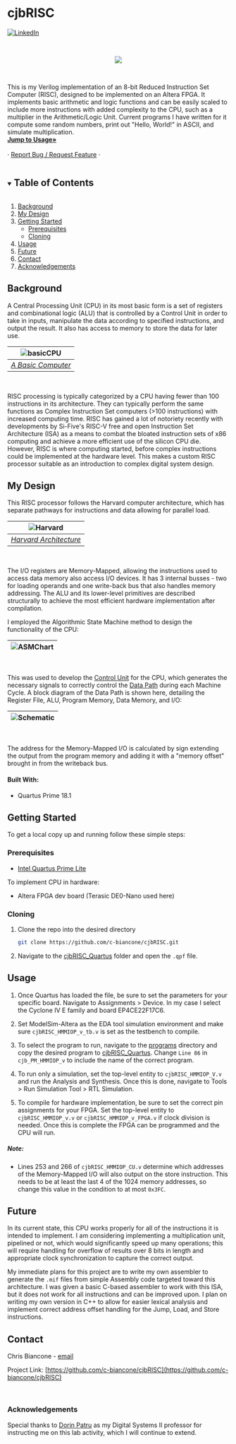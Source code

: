 # cjbRISC

<!--
[![Contributors][contributors-shield]][contributors-url]
[![Forks][forks-shield]][forks-url]
[![Stargazers][stars-shield]][stars-url]
[![Issues][issues-shield]][issues-url]
[![MIT License][license-shield]][license-url] -->
[![LinkedIn][linkedin-shield]][linkedin-url]

<br/>
<p align="center">
<img src="documents/README/cjbRISC_HMMIOP_DP.png">
</p>
<br/>

<!-- DESCRIPTION -->
  <p align="left">
    This is my Verilog implementation of an 8-bit Reduced Instruction Set Computer (RISC), designed to be implemented on an Altera FPGA. It implements basic arithmetic and logic functions and can be easily scaled to include more instructions with added complexity to the CPU, such as a multiplier in the Arithmetic/Logic Unit. Current programs I have written for it compute some random numbers, print out "Hello, World!" in ASCII, and simulate multiplication.
    <br />
    <a href="#usage"><strong>Jump to Usage»</strong></a>
    <br />
    <br />
    <!-- <a href="https://github.com/github_username/repo_name">View Demo</a> -->
    ·
    <a href="https://github.com/c-biancone/cjbRISC/issues">Report Bug / Request Feature</a>
    ·
  </p>

<!-- TABLE OF CONTENTS -->
<details open="open">
  <summary><h2 style="display: inline-block">Table of Contents</h2></summary>
  <ol>
    <li><a href="#background">Background</a></li>
    <li><a href="#my-design">My Design</a></li>
    <li>
      <a href="#getting-started">Getting Started</a>
      <ul>
        <li><a href="#prerequisites">Prerequisites</a></li>
        <li><a href="#cloning">Cloning</a></li>
      </ul>
    </li>
    <li><a href="#usage">Usage</a></li>
    <li><a href="#future">Future</a></li>
    <li><a href="#contact">Contact</a></li>
    <li><a href="#acknowledgements">Acknowledgements</a></li>
  </ol>
</details>

## Background
A Central Processing Unit (CPU) in its most basic form is a set of registers and combinational logic (ALU) that is controlled by a Control Unit in order to take in inputs, manipulate the data according to specified instructions, and output the result. It also has access to memory to store the data for later use.

| ![basicCPU](documents/README/ABasicComputer.gif)|
|:--:|
| <a href="https://en.wikipedia.org/wiki/Central_processing_unit#/media/File:ABasicComputer.gif">*A Basic Computer*</a> |
</br>

RISC processing is typically categorized by a CPU having fewer than 100 instructions in its architecture. They can typically perform the same functions as Complex Instruction Set computers (>100 instructions) with increased computing time. RISC has gained a lot of notoriety recently with developments by Si-Five's RISC-V free and open Instruction Set Architecture (ISA) as a means to combat the bloated instruction sets of x86 computing and achieve a more efficient use of the silicon CPU die. However, RISC is where computing started, before complex instructions could be implemented at the hardware level. This makes a custom RISC processor suitable as an introduction to complex digital system design.

## My Design

This RISC processor follows the Harvard computer architecture, which has separate pathways for instructions and data allowing for parallel load.

| ![Harvard](documents/README/Harvard_architecture.svg) |
|:--:|
| <a href="https://en.wikipedia.org/wiki/Harvard_architecture">*Harvard Architecture*</a> |
</br>

 The I/O registers are Memory-Mapped, allowing the instructions used to access data memory also access I/O devices. It has 3 internal busses - two for loading operands and one write-back bus that also handles memory addressing. The ALU and its lower-level primitives are described structurally to achieve the most efficient hardware implementation after compilation.

I employed the Algorithmic State Machine method to design the functionality of the CPU:

| ![ASMChart](documents/README/3_bus_Harvard_Mem_Map_RISC_ASM.jpg) |
|:--:|
</br>

This was used to develop the <a href="https://github.com/c-biancone/cjbRISC/verilog_RISC/cjbRISC_HMMIOP_CU_v.v">Control Unit</a> for the CPU, which generates the necessary signals to correctly control the <a href="https://github.com/c-biancone/cjbRISC/verilog_RISC/cjbRISC_HMMIOP_DP_v.v">Data Path</a> during each Machine Cycle. A block diagram of the Data Path is shown here, detailing the Register File, ALU, Program Memory, Data Memory, and I/O:

| ![Schematic](documents/README/3_bus_Harvard_MM_I_OPs_Schematic.jpg) |
|:--:|
</br>

The address for the Memory-Mapped I/O is calculated by sign extending the output from the program memory and adding it with a "memory offset" brought in from the writeback bus.


#### Built With:

* Quartus Prime 18.1


<!-- GETTING STARTED -->
## Getting Started

To get a local copy up and running follow these simple steps:

### Prerequisites

* <a href="https://fpgasoftware.intel.com/?edition=lite">Intel Quartus Prime Lite</a>

To implement CPU in hardware:
* Altera FPGA dev board (Terasic DE0-Nano used here)


### Cloning

1. Clone the repo into the desired directory
   ```sh
   git clone https://github.com/c-biancone/cjbRISC.git
   ```
2. Navigate to the <a href="https://github.com/c-biancone/cjbRISC/tree/main/cjbRISC_Quartus">cjbRISC_Quartus</a> folder and open the `.qpf` file.


<!-- USAGE EXAMPLES -->
## Usage

1. Once Quartus has loaded the file, be sure to set the parameters for your specific board. Navigate to Assignments > Device. In my case I select the Cyclone IV E family and board EP4CE22F17C6.

2. Set ModelSim-Altera as the EDA tool simulation environment and make sure `cjbRISC_HMMIOP_v_tb.v` is set as the testbench to compile.

3. To select the program to run, navigate to the <a href="https://github.com/c-biancone/cjbRISC/tree/main/programs">programs</a> directory and copy the desired program to <a href="https://github.com/c-biancone/cjbRISC/tree/main/cjbRISC_Quartus">cjbRISC_Quartus</a>. Change `Line 86` in `cjb_PM_HMMIOP_v` to include the name of the correct program.

4. To run only a simulation, set the top-level entity to `cjbRISC_HMMIOP_V.v` and run the Analysis and Synthesis. Once this is done, navigate to Tools > Run Simulation Tool > RTL Simulation.

5. To compile for hardware implementation, be sure to set the correct pin assignments for your FPGA. Set the top-level entity to `cjbRISC_HMMIOP_v.v` or `cjbRISC_HMMIOP_v_FPGA.v` if clock division is needed. Once this is complete the FPGA can be programmed and the CPU will run.

##### Note:
* Lines 253 and 266 of `cjbRISC_HMMIOP_CU.v` determine which addresses of the Memory-Mapped I/O will also output on the store instruction. This needs to be at least the last 4 of the 1024 memory addresses, so change this value in the condition to at most `0x3FC`.


## Future
In its current state, this CPU works properly for all of the instructions it is intended to implement. I am considering implementing a multiplication unit, pipelined or not, which would significantly speed up many operations; this will require handling for overflow of results over 8 bits in length and appropriate clock synchronization to capture the correct output.

My immediate plans for this project are to write my own assembler to generate the `.mif` files from simple Assembly code targeted toward this architecture. I was given a basic C-based assembler to work with this ISA, but it does not work for all instructions and can be improved upon. I plan on writing my own version in C++ to allow for easier lexical analysis and implement correct address offset handling for the Jump, Load, and Store instructions.


<!-- CONTACT -->
## Contact

Chris Biancone - [email](chris.biancone@gmail.com)

Project Link: [https://github.com/c-biancone/cjbRISC](https://github.com/c-biancone/cjbRISC)

</br>

### Acknowledgements

Special thanks to <a href="https://www.rit.edu/directory/dxpeee-dorin-patru">Dorin Patru</a> as my Digital Systems II professor for instructing me on this lab activity, which I will continue to extend.


<!-- MARKDOWN LINKS & IMAGES -->
<!-- https://www.markdownguide.org/basic-syntax/#reference-style-links -->
[contributors-shield]: https://img.shields.io/github/contributors/github_username/repo.svg?style=for-the-badge
[contributors-url]: https://github.com/github_username/repo/graphs/contributors
[forks-shield]: https://img.shields.io/github/forks/github_username/repo.svg?style=for-the-badge
[forks-url]: https://github.com/github_username/repo/network/members
[stars-shield]: https://img.shields.io/github/stars/github_username/repo.svg?style=for-the-badge
[stars-url]: https://github.com/github_username/repo/stargazers
[issues-shield]: https://img.shields.io/github/issues/github_username/repo.svg?style=for-the-badge
[issues-url]: https://github.com/github_username/repo/issues
[license-shield]: https://img.shields.io/github/license/github_username/repo.svg?style=for-the-badge
[license-url]: https://github.com/github_username/repo/blob/master/LICENSE.txt
[linkedin-shield]: https://img.shields.io/badge/-LinkedIn-black.svg?style=for-the-badge&logo=linkedin&colorB=555
[linkedin-url]: https://linkedin.com/in/chris-biancone
